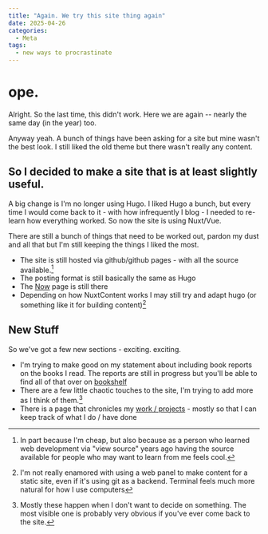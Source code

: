```yaml
---
title: "Again. We try this site thing again"
date: 2025-04-26
categories:
  - Meta
tags:
  - new ways to procrastinate
---
```


# ope.

Alright. So the last time, this didn't work. Here we are again -- nearly the same day (in the year) too.

Anyway yeah. A bunch of things have been asking for a site but mine wasn't the best look. I still liked the old theme but there wasn't really any content.

## So I decided to make a site that is at least slightly useful.

A big change is I'm no longer using Hugo. I liked Hugo a bunch, but every time I would come back to it - with how infrequently I blog - I needed to re-learn how everything worked.
So now the site is using Nuxt/Vue.

There are still a bunch of things that need to be worked out, pardon my dust and all that but I'm still keeping the things I liked the most.

- The site is still hosted via github/github pages - with all the source available.[^1]
- The posting format is still basically the same as Hugo
- The [Now](/now) page is still there
- Depending on how NuxtContent works I may still try and adapt hugo (or something like it for building content)[^2]

## New Stuff

So we've got a few new sections - exciting. exciting.

- I'm trying to make good on my statement about including book reports on the books I read. The reports are still in progress but you'll be able to find all of that over on [bookshelf](/bookshelf)
- There are a few little chaotic touches to the site, I'm trying to add more as I think of them.[^3]
- There is a page that chronicles my [work / projects](/work) - mostly so that I can keep track of what I do / have done

[^1]: In part because I'm cheap, but also because as a person who learned web development via "view source" years ago having the source available for people who may want to learn from me feels cool.
[^2]: I'm not really enamored with using a web panel to make content for a static site, even if it's using git as a backend. Terminal feels much more natural for how I use computers
[^3]: Mostly these happen when I don't want to decide on something. The most visible one is probably very obvious if you've ever come back to the site.
